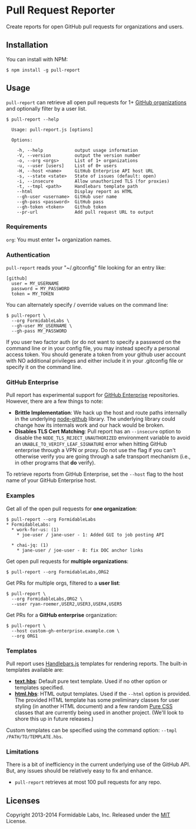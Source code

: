 # Pull Request Reporter
Create reports for open GitHub pull requests for organizations and users.

## Installation

You can install with NPM:

```
$ npm install -g pull-report
```

## Usage
`pull-report` can retrieve all open pull requests for 1+
[GitHub organizations](https://github.com/blog/674-introducing-organizations)
and optionally filter by a user list.

```
$ pull-report --help

  Usage: pull-report.js [options]

  Options:

    -h, --help            output usage information
    -V, --version         output the version number
    -o, --org <orgs>      List of 1+ organizations
    -u, --user [users]    List of 0+ users
    -H, --host <name>     GitHub Enterprise API host URL
    -s, --state <state>   State of issues (default: open)
    -i, --insecure        Allow unauthorized TLS (for proxies)
    -t, --tmpl <path>     Handlebars template path
    --html                Display report as HTML
    --gh-user <username>  GitHub user name
    --gh-pass <password>  GitHub pass
	--gh-token <token>    Github token
    --pr-url              Add pull request URL to output
```

### Requirements

`org`: You must enter 1+ organization names.

### Authentication

`pull-report` reads your "~/.gitconfig" file looking for an entry like:

```
[github]
  user = MY_USERNAME
  password = MY_PASSWORD
  token = MY_TOKEN
```

You can alternately specify / override values on the command line:

```
$ pull-report \
  --org FormidableLabs \
  --gh-user MY_USERNAME \
  --gh-pass MY_PASSWORD
```

If you user two factor auth (or do not want to specify a password on
the command line or in your config file, you may instead specify a
personal access token.  You should generate a token from your github
user account with NO additional privileges and either include it in
your .gitconfig file or specify it on the command line.

### GitHub Enterprise

Pull report has experimental support for
[GitHub Enterprise](https://enterprise.github.com/) repositories. However,
there are a few things to note:

* **Brittle Implementation**: We hack up the host and route paths internally
  in the underlying [node-github](https://github.com/ajaxorg/node-github)
  library. The underlying library could change how its internals work and
  our hack would be broken.
* **Disables TLS Cert Matching**: Pull report has an `--insecure` option to
  disable the `NODE_TLS_REJECT_UNAUTHORIZED` environment variable to avoid an
  `UNABLE_TO_VERIFY_LEAF_SIGNATURE` error when hitting GitHub enterprise through
  a VPN or proxy. Do not use the flag if you can't otherwise verify you are
  going through a safe transport mechanism (i.e., in other programs that **do**
  verify).

To retrieve reports from GitHub Enterprise, set the `--host` flag to the
host name of your GitHub Enterprise host.

### Examples

Get all of the open pull requests for **one organization**:

```
$ pull-report --org FormidableLabs
* FormidableLabs:
  * work-for-us: (1)
    * joe-user / jane-user - 1: Added GUI to job posting API

  * chai-jq: (1)
    * jane-user / joe-user - 8: fix DOC anchor links
```

Get open pull requests for **multiple organizations**:

```
$ pull-report --org FormidableLabs,ORG2
```

Get PRs for multiple orgs, filtered to a **user list**:

```
$ pull-report \
  --org FormidableLabs,ORG2 \
  --user ryan-roemer,USER2,USER3,USER4,USER5
```

Get PRs for a **GitHub enterprise** organization:

```
$ pull-report \
  --host custom-gh-enterprise.example.com \
  --org ORG1
```

### Templates

Pull report uses [Handlebars.js](http://handlebarsjs.com/) templates for
rendering reports. The built-in templates available are:

* **[text.hbs](./templates/text.hbs)**: Default pure text template. Used if no
  other option or templates specified.
* **[html.hbs](./templates/html.hbs)**: HTML output templates. Used if the
  `--html` option is provided. The provided HTML template has some
  preliminary classes for user styling (in another HTML document) and
  a few random [Pure CSS](http://purecss.io/) classes that are currently
  being used in another project. (We'll look to shore this up in future
  releases.)

Custom templates can be specified using the command option:
`--tmpl /PATH/TO/TEMPLATE.hbs`.

### Limitations

There is a bit of inefficiency in the current underlying use of the GitHub API.
But, any issues should be relatively easy to fix and enhance.

* `pull-report` retrieves at most 100 pull requests for any repo.

## Licenses
Copyright 2013-2014 Formidable Labs, Inc.
Released under the [MIT](./LICENSE.txt) License.
